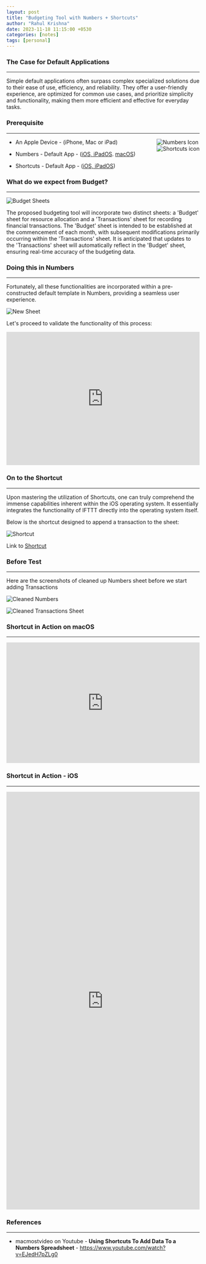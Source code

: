 ```yaml
---
layout: post
title: "Budgeting Tool with Numbers + Shortcuts"
author: "Rahul Krishna"
date: 2023-11-18 11:15:00 +0530
categories: [notes]
tags: [personal]
---
```


### The Case for Default Applications

---

Simple default applications often surpass complex specialized solutions due to their ease of use, efficiency, and reliability. They offer a user-friendly experience, are optimized for common use cases, and prioritize simplicity and functionality, making them more efficient and effective for everyday tasks.

### Prerequisite

---

<div style="float: right;">
<img src="/images/budgeting-tool/numbers-icon.png" alt="Numbers Icon" />
<br/>
<img src="/images/budgeting-tool/shortcuts-icon.png" alt="Shortcuts icon" />
</div>

- An Apple Device - (iPhone, Mac or iPad)

- Numbers - Default App - (<a href="https://apps.apple.com/us/app/numbers/id361304891">iOS, iPadOS</a>. <a href="https://apps.apple.com/us/app/numbers/id409203825">macOS</a>)

- Shortcuts - Default App - (<a href="https://apps.apple.com/us/app/shortcuts/id915249334">iOS, iPadOS</a>)

### What do we expect from Budget?

---

![Budget Sheets](/images/budgeting-tool/budget-sheets.png)

The proposed budgeting tool will incorporate two distinct sheets: a 'Budget' sheet for resource allocation and a 'Transactions' sheet for recording financial transactions. The 'Budget' sheet is intended to be established at the commencement of each month, with subsequent modifications primarily occurring within the 'Transactions' sheet. It is anticipated that updates to the 'Transactions' sheet will automatically reflect in the 'Budget' sheet, ensuring real-time accuracy of the budgeting data.

### **Doing this in Numbers**

---

Fortunately, all these functionalities are incorporated within a pre-constructed default template in Numbers, providing a seamless user experience.

![New Sheet](/images/budgeting-tool/new-sheet.png)

Let's proceed to validate the functionality of this process:

<div style="position: relative; padding-bottom: 69.09788867562379%; height: 0;"><iframe src="https://www.loom.com/embed/4f1d948d002444f4af89b7c38867875e?sid=c6293f23-7f98-42df-bac1-eb559a37670b" frameborder="0" webkitallowfullscreen mozallowfullscreen allowfullscreen style="position: absolute; top: 0; left: 0; width: 100%; height: 100%;"></iframe></div>

### On to the Shortcut

---

Upon mastering the utilization of Shortcuts, one can truly comprehend the immense capabilities inherent within the iOS operating system. It essentially integrates the functionality of IFTTT directly into the operating system itself.

Below is the shortcut designed to append a transaction to the sheet:

![Shortcut](/images/budgeting-tool/shortcut.png)

Link to <a href="https://www.icloud.com/shortcuts/ada47167d0974ad78f0664ba7dc3dbac">Shortcut</a>

### Before Test

---

Here are the screenshots of cleaned up Numbers sheet before we start adding Transactions

![Cleaned Numbers](/images/budgeting-tool/cleaned-numbers.png)

![Cleaned Transactions Sheet](/images/budgeting-tool/cleaned-transactions-sheet.png)

### Shortcut in Action on macOS

---

<div style="position: relative; padding-bottom: 62.5%; height: 0;"><iframe src="https://www.loom.com/embed/8a8b8b854b114e3a9f294c015f777208?sid=00d3e64f-8006-4387-afa5-fe270cf4c55c" frameborder="0" webkitallowfullscreen mozallowfullscreen allowfullscreen style="position: absolute; top: 0; left: 0; width: 100%; height: 100%;"></iframe></div>

### Shortcut in Action - iOS

---

<div style="position: relative; padding-bottom: 216.4785553047404%; height: 0;"><iframe src="https://www.loom.com/embed/f1ec1f9998d2414ab0aafc9fa54d1c46?sid=727d0f61-2661-479a-a27a-1d91d8aef529" frameborder="0" webkitallowfullscreen mozallowfullscreen allowfullscreen style="position: absolute; top: 0; left: 0; width: 100%; height: 100%;"></iframe></div>

### References

---

- macmostvideo on Youtube - <b>Using Shortcuts To Add Data To a Numbers Spreadsheet</b> - <a href="https://www.youtube.com/watch?v=EJedH7pZLg0">https://www.youtube.com/watch?v=EJedH7pZLg0</a>
